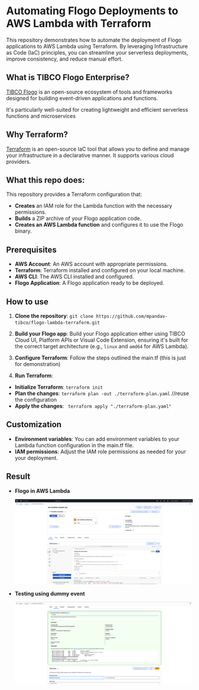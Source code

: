 # Automating Flogo Deployments to AWS Lambda with Terraform
This repository demonstrates how to automate the deployment of Flogo applications to AWS Lambda using Terraform. By leveraging Infrastructure as Code (IaC) principles, you can streamline your serverless deployments, improve consistency, and reduce manual effort.

## What is TIBCO Flogo Enterprise?
 [TIBCO Flogo](https://www.tibco.com/content/dam/tibco/documents/data-sheet/tibco-flogo-enterprise.pdf) is an open-source ecosystem of tools and frameworks designed for building event-driven applications and functions.

 It's particularly well-suited for creating lightweight and efficient serverless functions and microservices

## Why Terraform?

[Terraform](https://www.terraform.io/) is an open-source IaC tool that allows you to define and manage your infrastructure in a declarative manner. It supports various cloud providers.

## What this repo does:

This repository provides a Terraform configuration that:

- **Creates** an IAM role for the Lambda function with the necessary permissions. 
- **Builds** a ZIP archive of your Flogo application code.
- **Creates an AWS Lambda function** and configures it to use the Flogo binary.

## Prerequisites

- **AWS Account**: An AWS account with appropriate permissions.
- **Terraform**: Terraform installed and configured on your local machine.
- **AWS CLI**: The AWS CLI installed and configured.
- **Flogo Application**: A Flogo application ready to be deployed.

## How to use

  1. **Clone the repository**:
  `git clone https://github.com/mpandav-tibco/flogo-lambda-terraform.git`

  2. **Build your Flogo app**:
  Build your Flogo application either using TIBCO Cloud UI, Platform APIs or Visual Code Extension, ensuring it's built for the correct target architecture (e.g., `linux` and `amd64` for AWS Lambda).

  1. **Configure Terraform**:
  Follow the steps outlined the main.tf (this is just for demonstration)

  1. **Run Terraform**:
  - **Initialize Terraform**: `terraform init`
  - **Plan the changes**: `terraform plan -out ./terraform-plan.yaml`  //reuse the configuration
  - **Apply the changes**: ` terraform apply "./terraform-plan.yaml"`

## Customization
- **Environment variables**: You can add environment variables to your Lambda function configuration in the main.tf file.
- **IAM permissions**: Adjust the IAM role permissions as needed for your your deployment.

## Result
- **Flogo in AWS Lambda**
  
  ![alt text](./images/image.png)

- **Testing using dummy event**
  
  ![alt text](./images/image-2.png)

